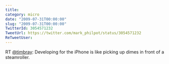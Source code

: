 ```yaml
---
title: 
category: micro
date: "2009-07-31T00:00:00"
slug: "2009-07-31T00:00:00"
TwitterId: 3054571232
TweetUrl: https://twitter.com/mark_philpot/status/3054571232
ReTweetUser: 
---
```


RT [@timbray](https://twitter.com/timbray): Developing for the iPhone is like picking up dimes in front of a steamroller.